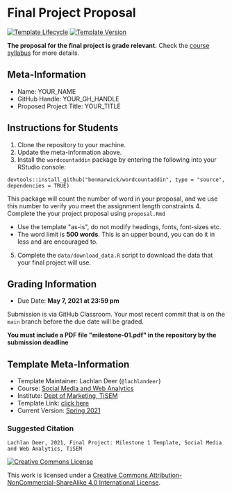 # Final Project Proposal

[![Template Lifecycle](https://img.shields.io/badge/lifecycle-maturing-blue.svg)](https://www.tidyverse.org/lifecycle/#maturing)
[![Template Version](https://img.shields.io/badge/version-2021-green.svg)]()

**The proposal for the final project is grade relevant.**
Check the [course syllabus](https://tisem-digital-marketing.github.io/2021-smwa/assets/syllabus.pdf) for more details.

## Meta-Information 

* Name: YOUR_NAME
* GitHub Handle: YOUR_GH_HANDLE
* Proposed Project Title: YOUR_TITLE

## Instructions for Students

1. Clone the repository to your machine.
2. Update the meta-information above.
3. Install the `wordcountaddin` package by entering the following into your RStudio console:
```{r}
devtools::install_github("benmarwick/wordcountaddin", type = "source", dependencies = TRUE)
```
This package will count the number of word in your proposal, and we use this number to verify you meet the assignment length constraints
4. Complete the your project proposal using `proposal.Rmd`
  * Use the template "as-is", do not modify headings, fonts, font-sizes etc.
  * The word limit is **500 words**. This is an upper bound, you can do it in less and are encouraged to.
5. Complete the `data/download_data.R` script to download the data that your final project will use.

## Grading Information

* Due Date: **May 7, 2021 at 23:59 pm**

Submission is via GitHub Classroom.
Your most recent commit that is on the `main` branch before the due date will be graded.

**You must include a PDF file "milestone-01.pdf" in the repository by the submission deadline**

## Template Meta-Information

*   Template Maintainer: Lachlan Deer (`@lachlandeer`)
*   Course: [Social Media and Web Analytics](https://github.com/tisem-social-media)
*   Institute: [Dept of Marketing, TiSEM](https://www.tilburguniversity.edu/about/schools/economics-and-management/organization/departments/marketing)
*   Template Link: [click here](https://github.com/tisem-digital-marketing/project-milestone-01-template)
*   Current Version: [Spring 2021](https://tisem-digital-marketing.github.io/2021-smwa/)

### Suggested Citation

```
Lachlan Deer, 2021, Final Project: Milestone 1 Template, Social Media and Web Analytics, TiSEM
```

<a rel="license" href="http://creativecommons.org/licenses/by-nc-sa/4.0/"><img alt="Creative Commons License" style="border-width:0" src="https://i.creativecommons.org/l/by-nc-sa/4.0/88x31.png" /></a><br />

This work is licensed under a <a rel="license" href="http://creativecommons.org/licenses/by-nc-sa/4.0/">Creative Commons Attribution-NonCommercial-ShareAlike 4.0 International License</a>.